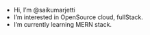 - Hi, I’m @saikumarjetti
- I’m interested in OpenSource cloud, fullStack.
- I’m currently learning MERN stack.
<!-- a -->
<!-- - 💞️ I’m looking to collaborate on ... -->
<!-- - 📫 How to reach me ... -->

<!---
saikumarjetti/saikumarjetti is a ✨ special ✨ repository because its `README.md` (this file) appears on your GitHub profile.
You can click the Preview link to take a look at your changes.
--->

